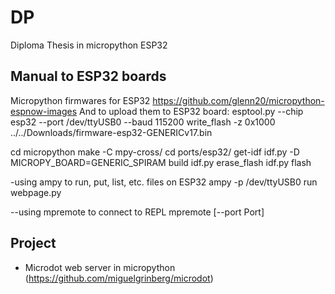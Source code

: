 # DP
Diploma Thesis in micropython ESP32


## Manual to ESP32 boards
Micropython firmwares for ESP32 https://github.com/glenn20/micropython-espnow-images
And to upload them to ESP32 board:
    esptool.py --chip esp32 --port /dev/ttyUSB0 --baud 115200 write_flash -z 0x1000 ../../Downloads/firmware-esp32-GENERICv17.bin

cd micropython
make -C mpy-cross/
cd ports/esp32/
get-idf 
idf.py -D MICROPY_BOARD=GENERIC_SPIRAM build
idf.py erase_flash 
idf.py flash  

-using ampy to run, put, list, etc. files on ESP32
ampy -p /dev/ttyUSB0 run webpage.py

--using mpremote to connect to REPL
mpremote [--port Port]

## Project

- Microdot web server in micropython (https://github.com/miguelgrinberg/microdot)
